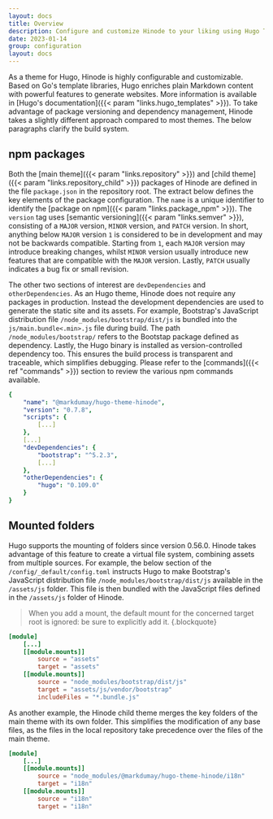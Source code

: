```yaml
---
layout: docs
title: Overview
description: Configure and customize Hinode to your liking using Hugo Templating and npm dependencies.
date: 2023-01-14
group: configuration
layout: docs
---
```


As a theme for Hugo, Hinode is highly configurable and customizable. Based on Go's template libraries, Hugo enriches plain Markdown content with powerful features to generate websites. More information is available in [Hugo's documentation]({{< param "links.hugo_templates" >}}). To take advantage of package versioning and dependency management, Hinode takes a slightly different approach compared to most themes. The below paragraphs clarify the build system.

## npm packages

Both the [main theme]({{< param "links.repository" >}}) and [child theme]({{< param "links.repository_child" >}}) packages of Hinode are defined in the file `package.json` in the repository root. The extract below defines the key elements of the package configuration. The `name` is a unique identifier to identify the [package on npm]({{< param "links.package_npm" >}}). The `version` tag uses [semantic versioning]({{< param "links.semver" >}}), consisting of a `MAJOR` version, `MINOR` version, and `PATCH` version. In short, anything below `MAJOR` version `1` is considered to be in development and may not be backwards compatible. Starting from `1`, each `MAJOR` version may introduce breaking changes, whilst `MINOR` version usually introduce new features that are compatible with the `MAJOR` version. Lastly, `PATCH` usually indicates a bug fix or small revision.

The other two sections of interest are `devDependencies` and `otherDependencies`. As an Hugo theme, Hinode does not require any packages in production. Instead the development dependencies are used to generate the static site and its assets. For example, Bootstrap's JavaScript distribution file `/node_modules/bootstrap/dist/js` is bundled into the `js/main.bundle<.min>.js` file during build. The path `/node_modules/bootstrap/` refers to the Bootstap package defined as dependency. Lastly, the Hugo binary is installed as version-controlled dependency too. This ensures the build process is transparent and traceable, which simplifies debugging. Please refer to the [commands]({{< ref "commands" >}}) section to review the various npm commands available.

```yml
{
    "name": "@markdumay/hugo-theme-hinode",
    "version": "0.7.8",
    "scripts": {
        [...]
    },
    [...]
    "devDependencies": {
        "bootstrap": "^5.2.3",
        [...]
    },
    "otherDependencies": {
        "hugo": "0.109.0"
    }
}
```

## Mounted folders

Hugo supports the mounting of folders since version 0.56.0. Hinode takes advantage of this feature to create a virtual file system, combining assets from multiple sources. For example, the below section of the `/config/_default/config.toml` instructs Hugo to make Bootstrap's JavaScript distribution file `/node_modules/bootstrap/dist/js` available in the `/assets/js` folder. This file is then bundled with the JavaScript files defined in the `/assets/js` folder of Hinode.

> When you add a mount, the default mount for the concerned target root is ignored: be sure to explicitly add it.
{.blockquote}

```toml
[module]
    [...]
    [[module.mounts]]
        source = "assets"
        target = "assets"
    [[module.mounts]]
        source = "node_modules/bootstrap/dist/js"
        target = "assets/js/vendor/bootstrap"
        includeFiles = "*.bundle.js"
```

As another example, the Hinode child theme merges the key folders of the main theme with its own folder. This simplifies the modification of any base files, as the files in the local repository take precedence over the files of the main theme.

```toml
[module]
    [...]
    [[module.mounts]]
        source = "node_modules/@markdumay/hugo-theme-hinode/i18n"
        target = "i18n"
    [[module.mounts]]
        source = "i18n"
        target = "i18n"  
```
